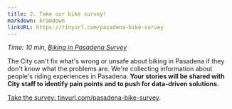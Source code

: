 ```yaml
---
title: 2. Take our bike survey!
markdown: kramdown
linkURL: https://tinyurl.com/pasadena-bike-survey
---
```

*Time: 10 min, [Biking in Pasadena Survey](https://tinyurl.com/pasadena-bike-survey)*

The City can't fix what's wrong or unsafe about biking in Pasadena if they don't know what the problems are. We're collecting information about people's riding experiences in Pasadena. **Your stories will be shared with City staff to identify pain points and to push for data-driven solutions.**

[Take the survey: tinyurl.com/pasadena-bike-survey](https://tinyurl.com/pasadena-bike-survey).
